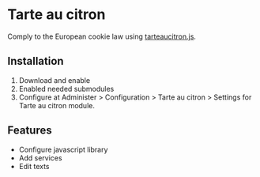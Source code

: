 # Tarte au citron

Comply to the European cookie law using [tarteaucitron.js](https://github.com/AmauriC/tarteaucitron.js).

## Installation

1. Download and enable
2. Enabled needed submodules
2. Configure at Administer > Configuration >
Tarte au citron > Settings for Tarte au citron module.

## Features

- Configure javascript library
- Add services
- Edit texts
